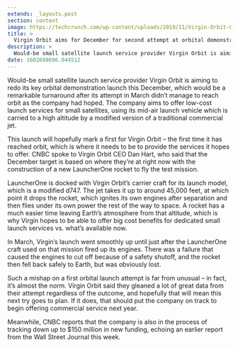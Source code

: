 ```yaml
--- 
extends: _layouts.post 
section: content 
image: https://techcrunch.com/wp-content/uploads/2019/11/Virgin-Orbit-88.jpg?w=715 
title: > 
  Virgin Orbit aims for December for second attempt at orbital demonstration launch – TechCrunch 
description: > 
  Would-be small satellite launch service provider Virgin Orbit is aiming to redo its key orbital demonstration launch this December, which would be a remarkable turnaround after its attempt in March didn’t manage to reach orbit as the company had hoped.The company aims to offer low-cost launch services for small satellites, using its mid-air launch vehicle which is carried to a high altitude by a modified version of a traditional commercial jet.This launch will hopefully mark a first for Virgin Orbit – the first time it has reached orbit, which is where it needs to be to provide the services it hopes to offer.Such a mishap on a first orbital launch attempt is far from unusual – in fact, it’s almost the norm.Virgin Orbit said they gleaned a lot of great data from their attempt regardless of the outcome, and hopefully that will mean this next try goes to plan. 
date: 1602698696.044512 
--- 
```

Would-be small satellite launch service provider Virgin Orbit is aiming to redo its key orbital demonstration launch this December, which would be a remarkable turnaround after its attempt in March didn’t manage to reach orbit as the company had hoped. The company aims to offer low-cost launch services for small satellites, using its mid-air launch vehicle which is carried to a high altitude by a modified version of a traditional commercial jet.

This launch will hopefully mark a first for Virgin Orbit – the first time it has reached orbit, which is where it needs to be to provide the services it hopes to offer. CNBC spoke to Virgin Orbit CEO Dan Hart, who said that the December target is based on where they’re at right now with the construction of a new LauncherOne rocket to fly the test mission.

LauncherOne is docked with Virgin Orbit’s carrier craft for its launch model, which is a modified d747. The jet takes it up to around 45,000 feet, at which point it drops the rocket, which ignites its own engines after separation and then flies under its own power the rest of the way to space. A rocket has a much easier time leaving Earth’s atmosphere from that altitude, which is why Virgin hopes to be able to offer big cost benefits for dedicated small launch services vs. what’s available now.

In March, Virgin’s launch went smoothly up until just after the LauncherOne craft used on that mission fired up its engines. There was a failure that caused the engines to cut off because of a safety shutoff, and the rocket then fell back safely to Earth, but was obviously lost.

Such a mishap on a first orbital launch attempt is far from unusual – in fact, it’s almost the norm. Virgin Orbit said they gleaned a lot of great data from their attempt regardless of the outcome, and hopefully that will mean this next try goes to plan. If it does, that should put the company on track to begin offering commercial service next year.

Meanwhile, CNBC reports that the company is also in the process of tracking down up to $150 million in new funding, echoing an earlier report from the Wall Street Journal this week.